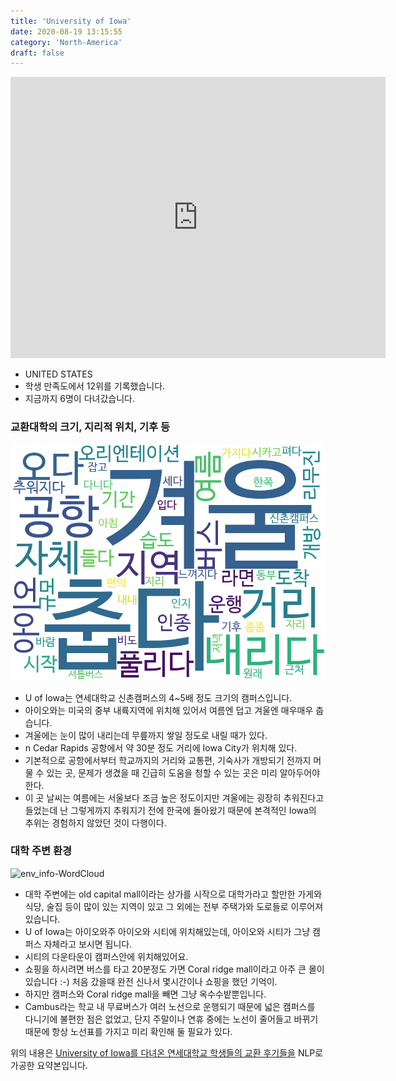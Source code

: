 ```yaml
---
title: 'University of Iowa'
date: 2020-08-19 13:15:55
category: 'North-America'
draft: false
---
```


<iframe
width="600"
height="450"
frameborder="0" style="border:0"
src="https://www.google.com/maps/embed/v1/place?key=AIzaSyC9e1AME-pVmWC4hBpFdu5S4dKzyepa3HQ&q=University+of+Iowa&center=41.6627078,-91.55497709999999&zoom=14" allowfullscreen>
</iframe>


* UNITED STATES
* 학생 만족도에서 12위를 기록했습니다.
* 지금까지 6명이 다녀갔습니다. 

### 교환대학의 크기, 지리적 위치, 기후 등

![gen_info-WordCloud](../univ_wordclouds_okt/gen_info/US000208_gen_info_okt.png)

* U of Iowa는 연세대학교 신촌캠퍼스의 4~5배 정도 크기의 캠퍼스입니다.
* 아이오와는 미국의 중부 내륙지역에 위치해 있어서 여름엔 덥고 겨울엔 매우매우 춥습니다.
* 겨울에는 눈이 많이 내리는데 무릎까지 쌓일 정도로 내릴 때가 있다.
* n Cedar Rapids 공항에서 약 30분 정도 거리에 Iowa City가 위치해 있다.
* 기본적으로 공항에서부터 학교까지의 거리와 교통편, 기숙사가 개방되기 전까지 머물 수 있는 곳, 문제가 생겼을 때 긴급히 도움을 청할 수 있는 곳은 미리 알아두어야 한다.
* 이 곳 날씨는 여름에는 서울보다 조금 높은 정도이지만 겨울에는 굉장히 추워진다고 들었는데 난 그렇게까지 추워지기 전에 한국에 돌아왔기 때문에 본격적인 Iowa의 추위는 경험하지 않았던 것이 다행이다.


### 대학 주변 환경

![env_info-WordCloud](../univ_wordclouds_okt/env_info/US000208_env_info_okt.png)

* 대학 주변에는 old capital mall이라는 상가를 시작으로 대학가라고 할만한 가게와 식당, 술집 등이 많이 있는 지역이 있고 그 외에는 전부 주택가와 도로들로 이루어져 있습니다.
* U of Iowa는 아이오와주 아이오와 시티에 위치해있는데, 아이오와 시티가 그냥 캠퍼스 자체라고 보시면 됩니다.
* 시티의 다운타운이 캠퍼스안에 위치해있어요.
* 쇼핑을 하시려면 버스를 타고 20분정도 가면 Coral ridge mall이라고 아주 큰 몰이 있습니다 :-) 처음 갔을때 완전 신나서 몇시간이나 쇼핑을 했던 기억이.
* 하지만 캠퍼스와 Coral ridge mall을 빼면 그냥 옥수수밭뿐입니다.
* Cambus라는 학교 내 무료버스가 여러 노선으로 운행되기 때문에 넓은 캠퍼스를 다니기에 불편한 점은 없었고, 단지 주말이나 연휴 중에는 노선이 줄어들고 바뀌기 때문에 항상 노선표를 가지고 미리 확인해 둘 필요가 있다.


위의 내용은 [University of Iowa를 다녀온 연세대학교 학생들의 교환 후기들을](http://oia.yonsei.ac.kr/partner/expReport.asp?ucode=US000208&bgbn=A) NLP로 가공한 요약본입니다. 
